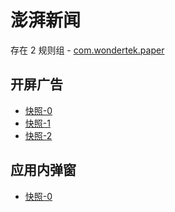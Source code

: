 # 澎湃新闻

存在 2 规则组 - [com.wondertek.paper](/src/apps/com.wondertek.paper.ts)

## 开屏广告

- [快照-0](https://i.gkd.li/import/import/12644536)
- [快照-1](https://i.gkd.li/import/import/12645559)
- [快照-2](https://i.gkd.li/import/import/13064620)

## 应用内弹窗

- [快照-0](https://i.gkd.li/import/import/12899226)
